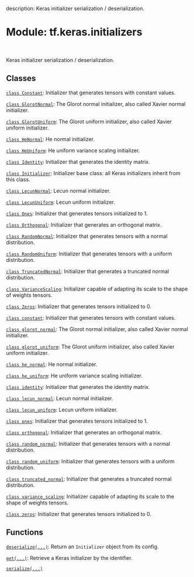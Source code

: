 description: Keras initializer serialization / deserialization.

<div itemscope itemtype="http://developers.google.com/ReferenceObject">
<meta itemprop="name" content="tf.keras.initializers" />
<meta itemprop="path" content="Stable" />
</div>

# Module: tf.keras.initializers

<!-- Insert buttons and diff -->

<table class="tfo-notebook-buttons tfo-api nocontent" align="left">

</table>



Keras initializer serialization / deserialization.



## Classes

[`class Constant`](../../tf/keras/initializers/Constant.md): Initializer that generates tensors with constant values.

[`class GlorotNormal`](../../tf/keras/initializers/GlorotNormal.md): The Glorot normal initializer, also called Xavier normal initializer.

[`class GlorotUniform`](../../tf/keras/initializers/GlorotUniform.md): The Glorot uniform initializer, also called Xavier uniform initializer.

[`class HeNormal`](../../tf/keras/initializers/HeNormal.md): He normal initializer.

[`class HeUniform`](../../tf/keras/initializers/HeUniform.md): He uniform variance scaling initializer.

[`class Identity`](../../tf/keras/initializers/Identity.md): Initializer that generates the identity matrix.

[`class Initializer`](../../tf/keras/initializers/Initializer.md): Initializer base class: all Keras initializers inherit from this class.

[`class LecunNormal`](../../tf/keras/initializers/LecunNormal.md): Lecun normal initializer.

[`class LecunUniform`](../../tf/keras/initializers/LecunUniform.md): Lecun uniform initializer.

[`class Ones`](../../tf/keras/initializers/Ones.md): Initializer that generates tensors initialized to 1.

[`class Orthogonal`](../../tf/keras/initializers/Orthogonal.md): Initializer that generates an orthogonal matrix.

[`class RandomNormal`](../../tf/keras/initializers/RandomNormal.md): Initializer that generates tensors with a normal distribution.

[`class RandomUniform`](../../tf/keras/initializers/RandomUniform.md): Initializer that generates tensors with a uniform distribution.

[`class TruncatedNormal`](../../tf/keras/initializers/TruncatedNormal.md): Initializer that generates a truncated normal distribution.

[`class VarianceScaling`](../../tf/keras/initializers/VarianceScaling.md): Initializer capable of adapting its scale to the shape of weights tensors.

[`class Zeros`](../../tf/keras/initializers/Zeros.md): Initializer that generates tensors initialized to 0.

[`class constant`](../../tf/keras/initializers/Constant.md): Initializer that generates tensors with constant values.

[`class glorot_normal`](../../tf/keras/initializers/GlorotNormal.md): The Glorot normal initializer, also called Xavier normal initializer.

[`class glorot_uniform`](../../tf/keras/initializers/GlorotUniform.md): The Glorot uniform initializer, also called Xavier uniform initializer.

[`class he_normal`](../../tf/keras/initializers/HeNormal.md): He normal initializer.

[`class he_uniform`](../../tf/keras/initializers/HeUniform.md): He uniform variance scaling initializer.

[`class identity`](../../tf/keras/initializers/Identity.md): Initializer that generates the identity matrix.

[`class lecun_normal`](../../tf/keras/initializers/LecunNormal.md): Lecun normal initializer.

[`class lecun_uniform`](../../tf/keras/initializers/LecunUniform.md): Lecun uniform initializer.

[`class ones`](../../tf/keras/initializers/Ones.md): Initializer that generates tensors initialized to 1.

[`class orthogonal`](../../tf/keras/initializers/Orthogonal.md): Initializer that generates an orthogonal matrix.

[`class random_normal`](../../tf/keras/initializers/RandomNormal.md): Initializer that generates tensors with a normal distribution.

[`class random_uniform`](../../tf/keras/initializers/RandomUniform.md): Initializer that generates tensors with a uniform distribution.

[`class truncated_normal`](../../tf/keras/initializers/TruncatedNormal.md): Initializer that generates a truncated normal distribution.

[`class variance_scaling`](../../tf/keras/initializers/VarianceScaling.md): Initializer capable of adapting its scale to the shape of weights tensors.

[`class zeros`](../../tf/keras/initializers/Zeros.md): Initializer that generates tensors initialized to 0.

## Functions

[`deserialize(...)`](../../tf/keras/initializers/deserialize.md): Return an `Initializer` object from its config.

[`get(...)`](../../tf/keras/initializers/get.md): Retrieve a Keras initializer by the identifier.

[`serialize(...)`](../../tf/keras/initializers/serialize.md)

